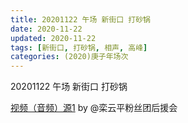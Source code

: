 ```yaml
---
title: 20201122 午场 新街口 打砂锅 
date: 2020-11-22
updated: 2020-11-22
tags: [新街口, 打砂锅, 相声, 高峰] 
categories: (2020)庚子年场次
---
```

20201122 午场 新街口 打砂锅 



[视频（音频）源1](https://m.weibo.cn/6574451359/4574106710705711) by @栾云平粉丝团后援会

